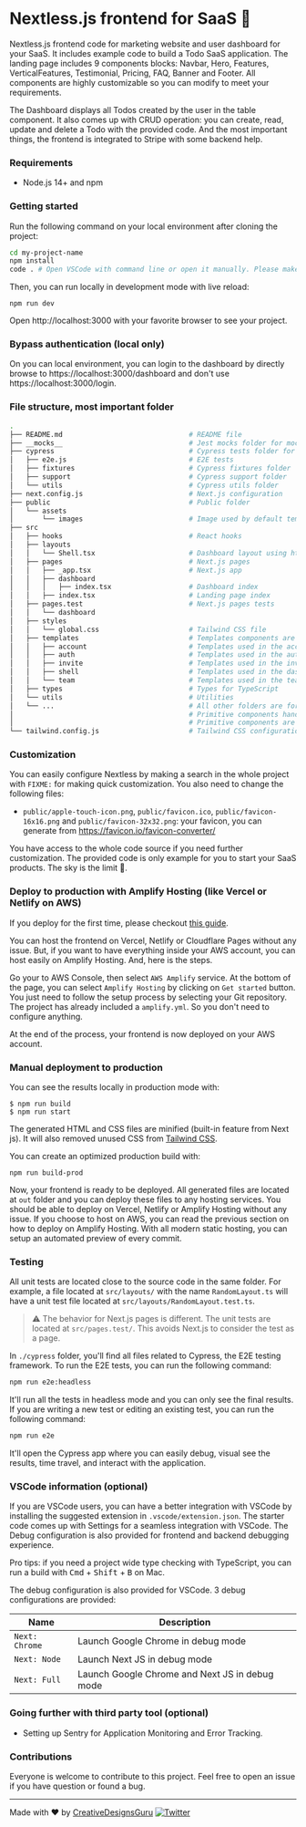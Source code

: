 # Nextless.js frontend for SaaS 🚀

Nextless.js frontend code for marketing website and user dashboard for your SaaS. It includes example code to build a Todo SaaS application. The landing page includes 9 components blocks: Navbar, Hero, Features, VerticalFeatures, Testimonial, Pricing, FAQ, Banner and Footer. All components are highly customizable so you can modify to meet your requirements.

The Dashboard displays all Todos created by the user in the table component. It also comes up with CRUD operation: you can create, read, update and delete a Todo with the provided code. And the most important things, the frontend is integrated to Stripe with some backend help.

### Requirements

- Node.js 14+ and npm

### Getting started

Run the following command on your local environment after cloning the project:

```sh
cd my-project-name
npm install
code . # Open VSCode with command line or open it manually. Please make sure that the file `package.json` is at the root of the project in VSCode. `package.json` should NOT be in a subfolder.
```

Then, you can run locally in development mode with live reload:

```
npm run dev
```

Open http://localhost:3000 with your favorite browser to see your project.

### Bypass authentication (local only)

On you can local environment, you can login to the dashboard by directly browse to https://localhost:3000/dashboard and don't use https://localhost:3000/login.

### File structure, most important folder

```sh
.
├── README.md                               # README file
├── __mocks__                               # Jest mocks folder for mocking imports
├── cypress                                 # Cypress tests folder for E2E tests
│   ├── e2e.js                              # E2E tests
│   ├── fixtures                            # Cypress fixtures folder
│   ├── support                             # Cypress support folder
│   └── utils                               # Cypress utils folder
├── next.config.js                          # Next.js configuration
├── public                                  # Public folder
│   └── assets
│       └── images                          # Image used by default template
├── src
│   ├── hooks                               # React hooks
│   ├── layouts
│   │   └── Shell.tsx                       # Dashboard layout using https://nextjs.org/docs/basic-features/layouts
│   ├── pages                               # Next.js pages
│   │   ├── _app.tsx                        # Next.js app
│   │   ├── dashboard
│   │   │   ├── index.tsx                   # Dashboard index
│   │   ├── index.tsx                       # Landing page index
│   ├── pages.test                          # Next.js pages tests
│   │   └── dashboard
│   ├── styles
│   │   └── global.css                      # Tailwind CSS file
│   ├── templates                           # Templates components are directly used by NextJS pages and they uses primitives components
│   │   ├── account                         # Templates used in the account settings page
│   │   ├── auth                            # Templates used in the authentication process
│   │   ├── invite                          # Templates used in the invitation process
│   │   ├── shell                           # Templates used in the dashboard layout
│   │   └── team                            # Templates used in the team-related page
│   ├── types                               # Types for TypeScript
│   └── utils                               # Utilities
│   └── ...                                 # All other folders are for primitive components.
│                                           # Primitive components handle the visual part and the customization is done via React Props.
│                                           # Primitive components are used in templates and templates are used in pages.
└── tailwind.config.js                      # Tailwind CSS configuration
```

### Customization

You can easily configure Nextless by making a search in the whole project with `FIXME:` for making quick customization. You also need to change the following files:

- `public/apple-touch-icon.png`, `public/favicon.ico`, `public/favicon-16x16.png` and `public/favicon-32x32.png`: your favicon, you can generate from https://favicon.io/favicon-converter/

You have access to the whole code source if you need further customization. The provided code is only example for you to start your SaaS products. The sky is the limit 🚀.

### Deploy to production with Amplify Hosting (like Vercel or Netlify on AWS)

If you deploy for the first time, please checkout [this guide](https://github.com/Nextlessjs/Quick-Start/blob/main/PRODUCTION_DEPLOYMENT.md).

You can host the frontend on Vercel, Netlify or Cloudflare Pages without any issue. But, if you want to have everything inside your AWS account, you can host easily on Amplify Hosting. And, here is the steps.

Go your to AWS Console, then select `AWS Amplify` service. At the bottom of the page, you can select `Amplify Hosting` by clicking on `Get started` button. You just need to follow the setup process by selecting your Git repository. The project has already included a `amplify.yml`. So you don't need to configure anything.

At the end of the process, your frontend is now deployed on your AWS account.

### Manual deployment to production

You can see the results locally in production mode with:

```
$ npm run build
$ npm run start
```

The generated HTML and CSS files are minified (built-in feature from Next js). It will also removed unused CSS from [Tailwind CSS](https://tailwindcss.com).

You can create an optimized production build with:

```
npm run build-prod
```

Now, your frontend is ready to be deployed. All generated files are located at `out` folder and you can deploy these files to any hosting services. You should be able to deploy on Vercel, Netlify or Amplify Hosting without any issue. If you choose to host on AWS, you can read the previous section on how to deploy on Amplify Hosting. With all modern static hosting, you can setup an automated preview of every commit.

### Testing

All unit tests are located close to the source code in the same folder. For example, a file located at `src/layouts/` with the name `RandomLayout.ts` will have a unit test file located at `src/layouts/RandomLayout.test.ts`.

> :warning: The behavior for Next.js pages is different. The unit tests are located at `src/pages.test/`. This avoids Next.js to consider the test as a page.

In `./cypress` folder, you'll find all files related to Cypress, the E2E testing framework. To run the E2E tests, you can run the following command:

```sh
npm run e2e:headless
```

It'll run all the tests in headless mode and you can only see the final results. If you are writing a new test or editing an existing test, you can run the following command:

```sh
npm run e2e
```

It'll open the Cypress app where you can easily debug, visual see the results, time travel, and interact with the application.

### VSCode information (optional)

If you are VSCode users, you can have a better integration with VSCode by installing the suggested extension in `.vscode/extension.json`. The starter code comes up with Settings for a seamless integration with VSCode. The Debug configuration is also provided for frontend and backend debugging experience.

Pro tips: if you need a project wide type checking with TypeScript, you can run a build with <kbd>Cmd</kbd> + <kbd>Shift</kbd> + <kbd>B</kbd> on Mac.

The debug configuration is also provided for VSCode. 3 debug configurations are provided:

| Name | Description |
| --- | ----------- |
| `Next: Chrome` | Launch Google Chrome in debug mode |
| `Next: Node` | Launch Next JS in debug mode |
| `Next: Full` | Launch Google Chrome and Next JS in debug mode |

### Going further with third party tool (optional)

- Setting up Sentry for Application Monitoring and Error Tracking.

### Contributions

Everyone is welcome to contribute to this project. Feel free to open an issue if you have question or found a bug.

---

Made with ♥ by [CreativeDesignsGuru](https://creativedesignsguru.com) [![Twitter](https://img.shields.io/twitter/url/https/twitter.com/cloudposse.svg?style=social&label=Follow%20%40Ixartz)](https://twitter.com/ixartz)
